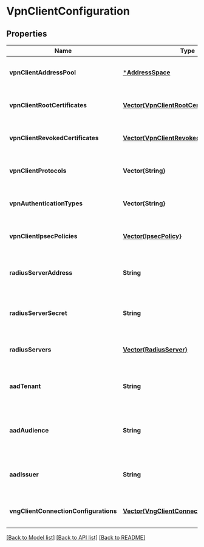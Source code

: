 # VpnClientConfiguration


## Properties
Name | Type | Description | Notes
------------ | ------------- | ------------- | -------------
**vpnClientAddressPool** | [***AddressSpace**](AddressSpace.md) |  | [optional] [default to nothing]
**vpnClientRootCertificates** | [**Vector{VpnClientRootCertificate}**](VpnClientRootCertificate.md) | VpnClientRootCertificate for virtual network gateway. | [optional] [default to nothing]
**vpnClientRevokedCertificates** | [**Vector{VpnClientRevokedCertificate}**](VpnClientRevokedCertificate.md) | VpnClientRevokedCertificate for Virtual network gateway. | [optional] [default to nothing]
**vpnClientProtocols** | **Vector{String}** | VpnClientProtocols for Virtual network gateway. | [optional] [default to nothing]
**vpnAuthenticationTypes** | **Vector{String}** | VPN authentication types for the virtual network gateway.. | [optional] [default to nothing]
**vpnClientIpsecPolicies** | [**Vector{IpsecPolicy}**](IpsecPolicy.md) | VpnClientIpsecPolicies for virtual network gateway P2S client. | [optional] [default to nothing]
**radiusServerAddress** | **String** | The radius server address property of the VirtualNetworkGateway resource for vpn client connection. | [optional] [default to nothing]
**radiusServerSecret** | **String** | The radius secret property of the VirtualNetworkGateway resource for vpn client connection. | [optional] [default to nothing]
**radiusServers** | [**Vector{RadiusServer}**](RadiusServer.md) | The radiusServers property for multiple radius server configuration. | [optional] [default to nothing]
**aadTenant** | **String** | The AADTenant property of the VirtualNetworkGateway resource for vpn client connection used for AAD authentication. | [optional] [default to nothing]
**aadAudience** | **String** | The AADAudience property of the VirtualNetworkGateway resource for vpn client connection used for AAD authentication. | [optional] [default to nothing]
**aadIssuer** | **String** | The AADIssuer property of the VirtualNetworkGateway resource for vpn client connection used for AAD authentication. | [optional] [default to nothing]
**vngClientConnectionConfigurations** | [**Vector{VngClientConnectionConfiguration}**](VngClientConnectionConfiguration.md) | per ip address pool connection policy for virtual network gateway P2S client. | [optional] [default to nothing]


[[Back to Model list]](../README.md#models) [[Back to API list]](../README.md#api-endpoints) [[Back to README]](../README.md)


